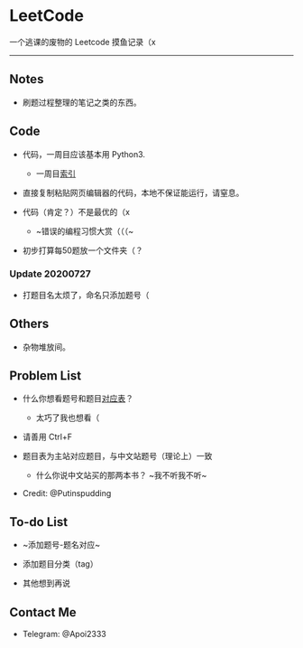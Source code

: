 # LeetCode
一个逃课的废物的 Leetcode 摸鱼记录（x

---
## Notes
- 刷题过程整理的笔记之类的东西。

## Code
- 代码，一周目应该基本用 Python3.

    - 一周目[索引](./Code/py3/Navigation.md)

- 直接复制粘贴网页编辑器的代码，本地不保证能运行，请窒息。

- 代码（肯定？）不是最优的（x

    - ~错误的编程习惯大赏（（（~

- 初步打算每50题放一个文件夹（？

### Update 20200727

- 打题目名太烦了，命名只添加题号（

## Others
- 杂物堆放间。

## Problem List

- 什么你想看题号和题目[对应表](./Index.md)？

    - 太巧了我也想看（

- 请善用 Ctrl+F

- 题目表为主站对应题目，与中文站题号（理论上）一致

    - 什么你说中文站买的那两本书？ ~我不听我不听~

- Credit: @Putinspudding

## To-do List

- ~添加题号-题名对应~

- 添加题目分类（tag）

- 其他想到再说

## Contact Me
- Telegram: @Apoi2333
